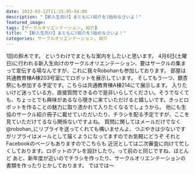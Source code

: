 ```yaml
---
date: 2013-03-12T11:25:05-04:00
description: "【新入生向け】まともに(紹介を)始めなさいよ！"
featured_image: 
tags: [サークルオリエンテーション, 紹介]
title: "【新入生向け】まともに(紹介を)始めなさいよ！"
categories: サークルオリエンテーション, 紹介
---
```


1回の鈴木です。
というわけでまともな案内をしたいと思います。
4月6日(土曜日)に行われる新入生向けのサークルオリエンテーション、要はサークルの集まって宣伝する場なんですが、これに我々Robohanも参加しております。
部屋は共通教育棟A棟203号室にてロボットを展示しています。
そしてもう一つ、銀杏祭にも参加する予定です。こちらは共通教育棟A棟214にて展示します。
入りたいけど迷っている方、直接質問できるので是非いらしてください。そうでなくても、ちょっとでも興味があるなら覗きに来ていただけると嬉しいです。きっとロボットを作ることの魅力に取り憑かれて入りたくなるでしょうから。
他にも生協のサークル紹介冊子に載せていただいたり、チラシを配る予定ですが、ここを見ていただけてるなら関係ないですよね。
質問に関してはメールだけでなく@robohan_にリプライを送ってくれても構いませんよ、つぶやきは少ないですがリプライはメールとして届くようになってますのでお気軽にどうぞ
それとFacebookのページもありますのでこちらも
近況としては二次審査に向けて忙しくしております。ロボットのアレを設計したり。って前のと同じですね、ほとんど
あと、新年度が近いのでチラシを作ったり、サークルオリエンテーションの書類を作ったりとかしております。
ではでは～
